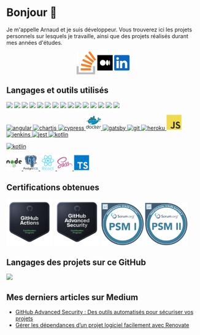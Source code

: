 # Bonjour 👋

Je m'appelle Arnaud et je suis développeur.
Vous trouverez ici les projets personnels sur lesquels je travaille, ainsi que des projets réalisés durant mes années d'études.

<p align="center">
<a href="https://stackoverflow.com/users/12927815" target="blank"><img align="center" src="./logos/stackoverflow.png" alt="12927815" height="60" /></a>
<a href="https://medium.com/@arnaudflaesch" target="blank"><img align="center" src="./logos/medium.png" alt="@arnaudflaesch" height="40" /></a>
<a href="https://www.linkedin.com/in/arnaudflaesch/" target="blank"><img align="center" src="./logos/linkedin.png" alt="@arnaudflaesch" height="40" /></a>

</p>

## Langages et outils utilisés

![](https://img.shields.io/badge/Code-Angular-informational?style=flat&logo=angular&logoColor=white&color=2bbc8a)
![](https://img.shields.io/badge/Code-TypeScript-informational?style=flat&logo=typescript&logoColor=white&color=2bbc8a)
![](https://img.shields.io/badge/Code-Kotlin-informational?style=flat&logo=kotlin&logoColor=white&color=2bbc8a)
![](https://img.shields.io/badge/Code-Java-informational?style=flat&logo=oracle&logoColor=white&color=2bbc8a)
![](https://img.shields.io/badge/Code-Spring_Boot-informational?style=flat&logo=springboot&logoColor=white&color=2bbc8a)
![](https://img.shields.io/badge/Tests-Jest-informational?style=flat&logo=jest&logoColor=white&color=2bbc8a)
![](https://img.shields.io/badge/Tests-Cypress-informational?style=flat&logo=cypress&logoColor=white&color=2bbc8a)
![](https://img.shields.io/badge/Tools-PostgreSQL-informational?style=flat&logo=postgresql&logoColor=white&color=2bbc8a)
![](https://img.shields.io/badge/Tools-Git-informational?style=flat&logo=git&logoColor=white&color=2bbc8a)
![](https://img.shields.io/badge/Tools-Docker-informational?style=flat&logo=docker&logoColor=white&color=2bbc8a)
![](https://img.shields.io/badge/Tools-Snyk-informational?style=flat&logo=snyk&logoColor=white&color=2bbc8a)
![](https://img.shields.io/badge/Tools-Github_Actions-informational?style=flat&logo=github-actions&logoColor=white&color=2bbc8a)
![](https://img.shields.io/badge/Tools-Jenkins-informational?style=flat&logo=jenkins&logoColor=white&color=2bbc8a)
![](https://img.shields.io/badge/Tools-Codecov-informational?style=flat&logo=codecov&logoColor=white&color=2bbc8a)
![](https://img.shields.io/badge/Tools-SonarCloud-informational?style=flat&logo=sonarcloud&logoColor=white&color=2bbc8a)

<p align="left"> <a href="https://angular.io" target="_blank" rel="noreferrer"> <img src="https://angular.io/assets/images/logos/angular/angular.svg" alt="angular" width="40" height="40"/> </a> <a href="https://www.chartjs.org" target="_blank" rel="noreferrer"> <img src="https://www.chartjs.org/media/logo-title.svg" alt="chartjs" width="40" height="40"/> </a> <a href="https://www.cypress.io" target="_blank" rel="noreferrer"> <img src="https://raw.githubusercontent.com/simple-icons/simple-icons/6e46ec1fc23b60c8fd0d2f2ff46db82e16dbd75f/icons/cypress.svg" alt="cypress" width="40" height="40"/> </a> <a href="https://www.docker.com/" target="_blank" rel="noreferrer"> <img src="https://raw.githubusercontent.com/devicons/devicon/master/icons/docker/docker-original-wordmark.svg" alt="docker" width="40" height="40"/> </a> <a href="https://www.gatsbyjs.com/" target="_blank" rel="noreferrer"> <img src="https://www.vectorlogo.zone/logos/gatsbyjs/gatsbyjs-icon.svg" alt="gatsby" width="40" height="40"/> </a> <a href="https://git-scm.com/" target="_blank" rel="noreferrer"> <img src="https://www.vectorlogo.zone/logos/git-scm/git-scm-icon.svg" alt="git" width="40" height="40"/> </a> <a href="https://heroku.com" target="_blank" rel="noreferrer"> <img src="https://www.vectorlogo.zone/logos/heroku/heroku-icon.svg" alt="heroku" width="40" height="40"/> </a> <a href="https://developer.mozilla.org/en-US/docs/Web/JavaScript" target="_blank" rel="noreferrer"> <img src="https://raw.githubusercontent.com/devicons/devicon/master/icons/javascript/javascript-original.svg" alt="javascript" width="40" height="40"/> </a> <a href="https://www.jenkins.io" target="_blank" rel="noreferrer"> <img src="https://www.vectorlogo.zone/logos/jenkins/jenkins-icon.svg" alt="jenkins" width="40" height="40"/> </a> <a href="https://jestjs.io" target="_blank" rel="noreferrer"> <img src="https://www.vectorlogo.zone/logos/jestjsio/jestjsio-icon.svg" alt="jest" width="40" height="40"/> </a> <a href="https://kotlinlang.org" target="_blank" rel="noreferrer"> <img src="https://www.vectorlogo.zone/logos/kotlinlang/kotlinlang-icon.svg" alt="kotlin" width="40" height="40"/> </a>

<a href="https://www.java.com" target="_blank" rel="noreferrer"> <img src="https://www.vectorlogo.zone/logos/java/java-ar21.svg" alt="kotlin" height="40"/> </a>

<a href="https://nodejs.org" target="_blank" rel="noreferrer"> <img src="https://raw.githubusercontent.com/devicons/devicon/master/icons/nodejs/nodejs-original-wordmark.svg" alt="nodejs" width="40" height="40"/> </a> <a href="https://www.postgresql.org" target="_blank" rel="noreferrer"> <img src="https://raw.githubusercontent.com/devicons/devicon/master/icons/postgresql/postgresql-original-wordmark.svg" alt="postgresql" width="40" height="40"/> </a> <a href="https://reactjs.org/" target="_blank" rel="noreferrer"> <img src="https://raw.githubusercontent.com/devicons/devicon/master/icons/react/react-original-wordmark.svg" alt="react" width="40" height="40"/> </a> <a href="https://sass-lang.com" target="_blank" rel="noreferrer"> <img src="https://raw.githubusercontent.com/devicons/devicon/master/icons/sass/sass-original.svg" alt="sass" width="40" height="40"/> </a> <a href="https://www.typescriptlang.org/" target="_blank" rel="noreferrer"> <img src="https://raw.githubusercontent.com/devicons/devicon/master/icons/typescript/typescript-original.svg" alt="typescript" width="40" height="40"/> </a> </p>

## Certifications obtenues

[<img src="/badges/github-actions.png" height="120" alt="Github Actions"/>](https://www.credly.com/badges/bcc83162-8396-4e95-b73d-b89ad2658027)
[<img src="/badges/github-advanced-security.png" height="120" alt="Github Advanced Security"/>](https://www.credly.com/badges/a20775eb-8713-4013-b0fe-d5e359a543e8)
[<img src="/badges/professional-scrum-master-i-psm-i.png" height="110" alt="PSM 1"/>](https://www.scrum.org/user/1355891/)
[<img src="/badges/professional-scrum-master-ii-psm-ii.png" height="110" alt="PSM 2"/>](https://www.scrum.org/user/1355891/)

## Langages des projets sur ce GitHub

<p float="left">
    <img src="https://github-readme-stats.vercel.app/api/top-langs/?username=ArnaudFlaesch&layout=compact" />
</p>

## Mes derniers articles sur Medium

<!-- BLOG-POST-LIST:START -->

- [GitHub Advanced Security : Des outils automatisés pour sécuriser vos projets](https://medium.com/publicis-sapient-france/github-advanced-security-des-outils-automatises-pour-securiser-vos-projets-da8b1fdd9c3a?source=rss-3c59a8fbc26a------2)
- [Gérer les dépendances d’un projet logiciel facilement avec Renovate](https://medium.com/publicis-sapient-france/gerer-les-dependances-dun-projet-logiciel-facilement-avec-renovate-a9538cb18327?source=rss-3c59a8fbc26a------2)
<!-- BLOG-POST-LIST:END -->
